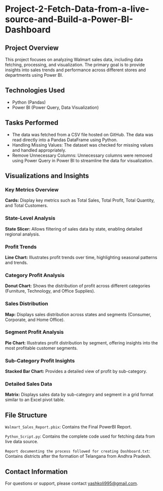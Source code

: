 # Project-2-Fetch-Data-from-a-live-source-and-Build-a-Power-BI-Dashboard

## Project Overview
This project focuses on analyzing Walmart sales data, including data fetching, processing, and visualization. The primary goal is to provide insights into sales trends and performance across different stores and departments using Power BI.

## Technologies Used

* Python (Pandas)
* Power BI (Power Query, Data Visualization)

## Tasks Performed

* The data was fetched from a CSV file hosted on GitHub. The data was read directly into a Pandas DataFrame using Python.
* Handling Missing Values: The dataset was checked for missing values and handled appropriately.
* Remove Unnecessary Columns: Unnecessary columns were removed using Power Query in Power BI to streamline the data for visualization.

## Visualizations and Insights

### Key Metrics Overview
**Cards:** Display key metrics such as Total Sales, Total Profit, Total Quantity, and Total Customers.

### State-Level Analysis
**State Slicer:** Allows filtering of sales data by state, enabling detailed regional analysis.

### Profit Trends
**Line Chart:** Illustrates profit trends over time, highlighting seasonal patterns and trends.

### Category Profit Analysis
**Donut Chart:** Shows the distribution of profit across different categories (Furniture, Technology, and Office Supplies).

### Sales Distribution
**Map:** Displays sales distribution across states and segments (Consumer, Corporate, and Home Office).

### Segment Profit Analysis
**Pie Chart:** Illustrates profit distribution by segment, offering insights into the most profitable customer segments.

### Sub-Category Profit Insights
**Stacked Bar Chart:** Provides a detailed view of profit by sub-category.

### Detailed Sales Data
**Matrix:** Displays sales data by sub-category and segment in a grid format similar to an Excel pivot table.

## File Structure

`Walmart_Sales_Report.pbix`: Contains the Final PowerBI Report.

`Python_Script.py`: Contains the complete code used for fetching data from live data source.

`Report documenting the process followed for creating Dashboard.txt`: Contains districts after the formation of Telangana from Andhra Pradesh. 

## Contact Information

For questions or support, please contact yashkoli995@gmail.com.
